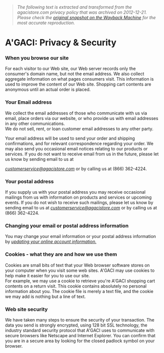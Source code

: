 > *The following text is extracted and transformed from the agacistore.com privacy policy that was archived on 2012-12-21. Please check the [original snapshot on the Wayback Machine](https://web.archive.org/web/20121221233841id_/http%3A//www.agacistore.com/privacy.aspx) for the most accurate reproduction.*

# A'GACI: Privacy & Security

### When you browse our site

For each visitor to our Web site, our Web server records only the consumer's domain name, but not the email address. We also collect aggregate information on what pages consumers visit. This information is used to improve the content of our Web site. Shopping cart contents are anonymous until an actual order is placed.

### Your Email address

We collect the email addresses of those who communicate with us via email, place orders via our website, or who provide us with email addresses in any other communications.   
We do not sell, rent, or loan customer email addresses to any other party.

Your email address will be used to send your order and shipping confirmations, and for relevant correspondence regarding your order. We may also send you occasional email notices relating to our products or services. If you do not want to receive email from us in the future, please let us know by sending email to us at 

_[customerservice@agacistore.com](mailto:customerservice@agacistore.com)_ or by calling us at (866) 362-4224.

### Your postal address

If you supply us with your postal address you may receive occasional mailings from us with information on products and services or upcoming events. If you do not wish to receive such mailings, please let us know by sending email to us at _[customerservice@agacistore.com](mailto:customerservice@agacistore.com)_ or by calling us at (866) 362-4224.  


### Changing your email or postal address information

You may change your email information or your postal address information by _[updating your online account information.](https://web.archive.org/account_login.aspx)_  


###  Cookies - what they are and how we use them

Cookies are small bits of text that your Web browser software stores on your computer when you visit some web sites. A'GACI may use cookies to help make it easier for you to use our site.   
For example, we may use a cookie to retrieve you're A'GACI shopping cart contents on a return visit. This cookie contains absolutely no personal information about you. The cookie file is merely a text file, and the cookie we may add is nothing but a line of text.

### Web site security

We have taken many steps to ensure the security of your transaction. The data you send is strongly encrypted, using 128 bit SSL technology, the industry standard security protocol that A'GACI uses to communicate with secure browsers like Netscape and Internet Explorer. You can confirm that you are in a secure area by looking for the closed padlock symbol on your browser.
